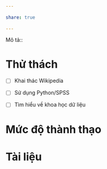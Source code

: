 ---  
share: true  
---  
Mô tả::  
# Thử thách  
- [ ] Khai thác Wikipedia  
- [ ] Sử dụng Python/SPSS  
- [ ] Tìm hiểu về khoa học dữ liệu  
# Mức độ thành thạo  
# Tài liệu  
